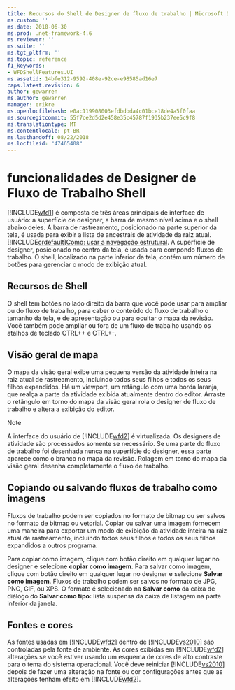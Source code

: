```yaml
---
title: Recursos do Shell de Designer de fluxo de trabalho | Microsoft Docs
ms.custom: ''
ms.date: 2018-06-30
ms.prod: .net-framework-4.6
ms.reviewer: ''
ms.suite: ''
ms.tgt_pltfrm: ''
ms.topic: reference
f1_keywords:
- WFDShellFeatures.UI
ms.assetid: 14bfe312-9592-408e-92ce-e98585ad16e7
caps.latest.revision: 6
author: gewarren
ms.author: gewarren
manager: erikre
ms.openlocfilehash: e0ac119908003efdbdbda4c01bce18de4a5f0faa
ms.sourcegitcommit: 55f7ce2d5d2e458e35c45787f1935b237ee5c9f8
ms.translationtype: MT
ms.contentlocale: pt-BR
ms.lasthandoff: 08/22/2018
ms.locfileid: "47465408"
---
```

# <a name="workflow-designer-shell-features"></a>funcionalidades de Designer de Fluxo de Trabalho Shell
[!INCLUDE[wfd1](../includes/wfd1-md.md)] é composta de três áreas principais de interface de usuário: a superfície de designer, a barra de mesmo nível acima e o shell abaixo deles. A barra de rastreamento, posicionado na parte superior da tela, é usada para exibir a lista de ancestrais de atividade da raiz atual. [!INCLUDE[crdefault](../includes/crdefault-md.md)][Como: usar a navegação estrutural](../workflow-designer/how-to-use-breadcrumb-navigation.md). A superfície de designer, posicionado no centro da tela, é usada para compondo fluxos de trabalho. O shell, localizado na parte inferior da tela, contém um número de botões para gerenciar o modo de exibição atual.  
  
## <a name="shell-features"></a>Recursos de Shell  
 O shell tem botões no lado direito da barra que você pode usar para ampliar ou do fluxo de trabalho, para caber o conteúdo do fluxo de trabalho o tamanho da tela, e de apresentação ou para ocultar o mapa da revisão. Você também pode ampliar ou fora de um fluxo de trabalho usando os atalhos de teclado CTRL++ e CTRL+-.  
  
## <a name="overview-map"></a>Visão geral de mapa  
 O mapa da visão geral exibe uma pequena versão da atividade inteira na raiz atual de rastreamento, incluindo todos seus filhos e todos os seus filhos expandidos. Há um viewport, um retângulo com uma borda laranja, que realça a parte da atividade exibida atualmente dentro do editor. Arraste o retângulo em torno do mapa da visão geral rola o designer de fluxo de trabalho e altera a exibição do editor.  
  
> [!NOTE]
>  A interface do usuário de [!INCLUDE[wfd2](../includes/wfd2-md.md)] é virtualizada. Os designers de atividade são processados somente se necessário. Se uma parte do fluxo de trabalho foi desenhada nunca na superfície do designer, essa parte aparece como o branco no mapa da revisão. Rolagem em torno do mapa da visão geral desenha completamente o fluxo de trabalho.  
  
## <a name="copying-or-saving-workflows-as-images"></a>Copiando ou salvando fluxos de trabalho como imagens  
 Fluxos de trabalho podem ser copiados no formato de bitmap ou ser salvos no formato de bitmap ou vetorial. Copiar ou salvar uma imagem fornecem uma maneira para exportar um modo de exibição da atividade inteira na raiz atual de rastreamento, incluindo todos seus filhos e todos os seus filhos expandidos a outros programa.  
  
 Para copiar como imagem, clique com botão direito em qualquer lugar no designer e selecione **copiar como imagem**. Para salvar como imagem, clique com botão direito em qualquer lugar no designer e selecione **Salvar como imagem**. Fluxos de trabalho podem ser salvos no formato de JPG, PNG, GIF, ou XPS. O formato é selecionado na **Salvar como** da caixa de diálogo do **Salvar como tipo:** lista suspensa da caixa de listagem na parte inferior da janela.  
  
## <a name="fonts-and-colors"></a>Fontes e cores  
 As fontes usadas em [!INCLUDE[wfd2](../includes/wfd2-md.md)] dentro de [!INCLUDE[vs2010](../includes/vs2010-md.md)] são controladas pela fonte de ambiente. As cores exibidas em [!INCLUDE[wfd2](../includes/wfd2-md.md)] alterações se você estiver usando um esquema de cores de alto contraste para o tema do sistema operacional. Você deve reiniciar [!INCLUDE[vs2010](../includes/vs2010-md.md)] depois de fazer uma alteração na fonte ou cor configurações antes que as alterações tenham efeito em [!INCLUDE[wfd2](../includes/wfd2-md.md)].